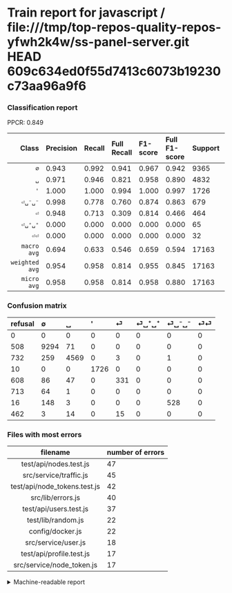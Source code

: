# Train report for javascript / file:///tmp/top-repos-quality-repos-yfwh2k4w/ss-panel-server.git HEAD 609c634ed0f55d7413c6073b19230c73aa96a9f6

### Classification report

PPCR: 0.849

| Class | Precision | Recall | Full Recall | F1-score | Full F1-score | Support | Full Support | PPCR |
|------:|:----------|:-------|:------------|:---------|:---------|:--------|:-------------|:-----|
| `∅` | 0.943| 0.992| 0.941| 0.967| 0.942| 9365| 9873| 0.949 |
| `␣` | 0.971| 0.946| 0.821| 0.958| 0.890| 4832| 5564| 0.868 |
| `'` | 1.000| 1.000| 0.994| 1.000| 0.997| 1726| 1736| 0.994 |
| `⏎␣⁻␣⁻` | 0.998| 0.778| 0.760| 0.874| 0.863| 679| 695| 0.977 |
| `⏎` | 0.948| 0.713| 0.309| 0.814| 0.466| 464| 1072| 0.433 |
| `⏎␣⁺␣⁺` | 0.000| 0.000| 0.000| 0.000| 0.000| 65| 778| 0.084 |
| `⏎⏎` | 0.000| 0.000| 0.000| 0.000| 0.000| 32| 494| 0.065 |
| `macro avg` | 0.694| 0.633| 0.546| 0.659| 0.594| 17163| 20212| 0.849 |
| `weighted avg` | 0.954| 0.958| 0.814| 0.955| 0.845| 17163| 20212| 0.849 |
| `micro avg` | 0.958| 0.958| 0.814| 0.958| 0.880| 17163| 20212| 0.849 |

### Confusion matrix

|refusal|  ∅| ␣| '| ⏎| ⏎␣⁺␣⁺| ⏎␣⁻␣⁻| ⏎⏎| 
|:---|:---|:---|:---|:---|:---|:---|:---|
|0 |0 |0 |0 |0 |0 |0 |0 |
|508 |9294 |71 |0 |0 |0 |0 |0 |
|732 |259 |4569 |0 |3 |0 |1 |0 |
|10 |0 |0 |1726 |0 |0 |0 |0 |
|608 |86 |47 |0 |331 |0 |0 |0 |
|713 |64 |1 |0 |0 |0 |0 |0 |
|16 |148 |3 |0 |0 |0 |528 |0 |
|462 |3 |14 |0 |15 |0 |0 |0 |

### Files with most errors

| filename | number of errors|
|:----:|:-----|
| test/api/nodes.test.js | 47 |
| src/service/traffic.js | 45 |
| test/api/node_tokens.test.js | 42 |
| src/lib/errors.js | 40 |
| test/api/users.test.js | 37 |
| test/lib/random.js | 22 |
| config/docker.js | 22 |
| src/service/user.js | 18 |
| test/api/profile.test.js | 17 |
| src/service/node_token.js | 17 |

<details>
    <summary>Machine-readable report</summary>
```json
{
  "cl_report": {"\u0027": {"f1-score": 1.0, "precision": 1.0, "recall": 1.0, "support": 1726}, "macro avg": {"f1-score": 0.6591101684561345, "precision": 0.6943997965730946, "recall": 0.6327094256108359, "support": 17163}, "micro avg": {"f1-score": 0.9583406164423469, "precision": 0.9583406164423469, "recall": 0.9583406164423469, "support": 17163}, "weighted avg": {"f1-score": 0.9546556036749614, "precision": 0.9537320955416666, "recall": 0.9583406164423469, "support": 17163}, "\u2205": {"f1-score": 0.9671679067589364, "precision": 0.9431702861782018, "recall": 0.992418579818473, "support": 9365}, "\u23ce": {"f1-score": 0.8142681426814269, "precision": 0.9484240687679083, "recall": 0.7133620689655172, "support": 464}, "\u23ce\u23ce": {"f1-score": 0.0, "precision": 0.0, "recall": 0.0, "support": 32}, "\u23ce\u2423\u207a\u2423\u207a": {"f1-score": 0.0, "precision": 0.0, "recall": 0.0, "support": 65}, "\u23ce\u2423\u207b\u2423\u207b": {"f1-score": 0.8741721854304636, "precision": 0.998109640831758, "recall": 0.7776141384388807, "support": 679}, "\u2423": {"f1-score": 0.9581629443221139, "precision": 0.9710945802337938, "recall": 0.9455711920529801, "support": 4832}},
  "cl_report_full": {"\u0027": {"f1-score": 0.9971114962449451, "precision": 1.0, "recall": 0.9942396313364056, "support": 1736}, "macro avg": {"f1-score": 0.5939786098113083, "precision": 0.6943997965730946, "recall": 0.5464639354694333, "support": 20212}, "micro avg": {"f1-score": 0.8801605351170568, "precision": 0.9583406164423469, "recall": 0.8137739956461508, "support": 20212}, "weighted avg": {"f1-score": 0.8452480010497834, "precision": 0.8985497368867745, "recall": 0.8137739956461508, "support": 20212}, "\u2205": {"f1-score": 0.9422618745881279, "precision": 0.9431702861782018, "recall": 0.9413552111820116, "support": 9873}, "\u23ce": {"f1-score": 0.4658691062631949, "precision": 0.9484240687679083, "recall": 0.3087686567164179, "support": 1072}, "\u23ce\u23ce": {"f1-score": 0.0, "precision": 0.0, "recall": 0.0, "support": 494}, "\u23ce\u2423\u207a\u2423\u207a": {"f1-score": 0.0, "precision": 0.0, "recall": 0.0, "support": 778}, "\u23ce\u2423\u207b\u2423\u207b": {"f1-score": 0.8627450980392156, "precision": 0.998109640831758, "recall": 0.7597122302158273, "support": 695}, "\u2423": {"f1-score": 0.8898626935436752, "precision": 0.9710945802337938, "recall": 0.8211718188353703, "support": 5564}},
  "ppcr": 0.8491490203839304
}
```
</details>

